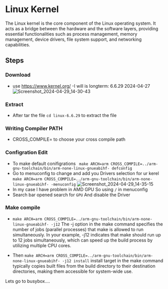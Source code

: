 # Linux Kernel
The Linux kernel is the core component of the Linux operating system. It acts as a bridge between the hardware and the software layers, providing essential functionalities such as process management, memory management, device drivers, file system support, and networking capabilities.

## Steps
### Download
  - use https://www.kernel.org/
  -I will is longterm:	6.6.29	2024-04-27
![Screenshot_2024-04-29_14-30-43](https://github.com/Rabie45/Embedded-Linux/assets/76526170/e06af513-0dd0-431c-95ba-aa26e899e76d)

### Extract 
 -  After tar the file ``` cd linux-6.6.29 ``` to extract the file

### Writing Compiler PATH
 -  CROSS_COMPILE= <PATH> to choose your cross compile path

### Configration Edit
 - To make default conifigrations ```  make ARCH=arm CROSS_COMPILE=../arm-gnu-toolchain/bin/arm-none-linux-gnueabihf- defconfig ``` 
 - Go to menuconfig to change and add you Drivers selection for ur kerel ``` make ARCH=arm CROSS_COMPILE=../arm-gnu-toolchain/bin/arm-none-linux-gnueabihf- -menuconfig ```
   ![Screenshot_2024-04-29_14-35-15](https://github.com/Rabie45/Embedded-Linux/assets/76526170/e4179140-962e-4214-8ed6-2a597e759003)
 - In my case I have problem in AMD GPU So using ``` / ``` in menuconfig
 - Search bar opened search for ```GPU``` And disable the Driver 

### Make compile
 -  ``` make ARCH=arm CROSS_COMPILE=../arm-gnu-toolchain/bin/arm-none-linux-gnueabihf- -j12 ```  The -j option in the make command specifies the number of jobs (parallel processes) that make is allowed to run simultaneously. In your example, -j12 indicates that make should run up to 12 jobs simultaneously, which can speed up the build process by utilizing multiple CPU cores.

 - Then  ``` make ARCH=arm CROSS_COMPILE=../arm-gnu-toolchain/bin/arm-none-linux-gnueabihf- -j12 install ```
install target in the make command typically copies built files from the build directory to their destination directories, making them accessible for system-wide use.

Lets go to busybox....

